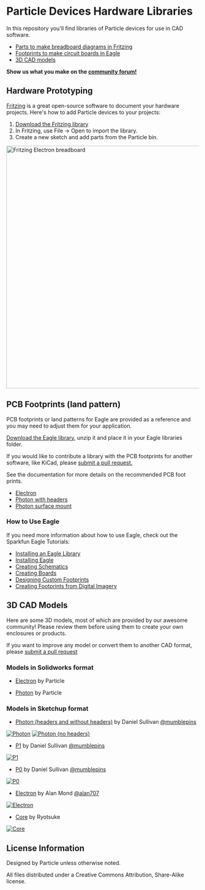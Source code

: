 # Particle Devices Hardware Libraries

In this repository you'll find libraries of Particle devices for use in CAD software.

- [Parts to make breadboard diagrams in Fritzing](#hardware-prototyping)
- [Footprints to make circuit boards in Eagle](#pcb-footprints-land-pattern)
- [3D CAD models](#3d-cad-models)

**Show us what you make on the [community forum!][community]**

## Hardware Prototyping

[Fritzing](http://fritzing.org/home/) is a great open-source software to document your hardware projects. Here's how to add Particle devices to your projects:

1. [Download the Fritzing library][fritzing-library]
2. In Fritzing, use File -> Open to import the library.
3. Create a new sketch and add parts from the Particle bin.

[<img alt="Fritzing Electron breadboard" src="Fritzing/Electron-breadboard.png" width="964" height="633">][fritzing-library]

## PCB Footprints (land pattern)

PCB footprints or land patterns for Eagle are provided as a reference and you may need to adjust them for your application.

[Download the Eagle library][eagle-library], unzip it and place it in your Eagle libraries folder.

If you would like to contribute a library with the PCB footprints for another software, like KiCad, please [submit a pull request.][pr]

See the documentation for more details on the recommended PCB foot prints.

* [Electron][pcb-footprint-electron]
* [Photon with headers][pcb-footprint-photon]
* [Photon surface mount][pcb-footprint-photon-smd]

### How to Use Eagle

If you need more information about how to use Eagle, check out the Sparkfun Eagle Tutorials: 

* [Installing an Eagle Library](https://learn.sparkfun.com/tutorials/how-to-install-and-setup-eagle#using-the-sparkfun-libraries)
* [Installing Eagle](https://learn.sparkfun.com/tutorials/how-to-install-and-setup-eagle)
* [Creating Schematics](https://learn.sparkfun.com/tutorials/using-eagle-schematic)
* [Creating Boards](https://learn.sparkfun.com/tutorials/using-eagle-board-layout)
* [Designing Custom Footprints](https://learn.sparkfun.com/tutorials/designing-pcbs-smd-footprints)
* [Creating Footprints from Digital Imagery](https://learn.sparkfun.com/tutorials/making-custom-footprints-in-eagle)

## 3D CAD Models

Here are some 3D models, most of which are provided by our awesome community! Please review them before using them to create your own enclosures or products.

If you want to improve any model or convert them to another CAD format, please [submit a pull request][pr]

### Models in Solidworks format

- [Electron][solidworks-electron] by Particle

- [Photon][solidworks-photon] by Particle

### Models in Sketchup format

- [Photon (headers and without headers)][sketchup-photon] by Daniel Sullivan [@mumblepins][mumblepins]

[![Photon](CAD/Photon.jpg)][sketchup-photon]
[![Photon (no headers)](CAD/Photon%20no%20headers.jpg)][sketchup-photon]

- [P1][sketchup-p1] by Daniel Sullivan [@mumblepins][mumblepins]

[![P1](CAD/P1.jpg)][sketchup-p1]

- [P0][sketchup-p0] by Daniel Sullivan [@mumblepins][mumblepins]

[![P0](CAD/P0.jpg)][sketchup-p0]

- [Electron][sketchup-electron] by Alan Mond [@alan707][alan707]

[![Electron](CAD/Electron.jpg)][sketchup-electron]

- [Core][sketchup-core] by Ryotsuke

[![Core](CAD/Core.jpg)][sketchup-core]

## License Information

Designed by Particle unless otherwise noted.

All files distributed under a Creative Commons Attribution, Share-Alike license.

[community]: https://community.particle.io
[pr]: https://github.com/particle-iot/hardware-libraries/pulls

[fritzing-library]: https://github.com/particle-iot/hardware-libraries/raw/master/Fritzing/Particle.fzbz

[eagle-library]: https://github.com/particle-iot/hardware-libraries/raw/master/Eagle/Particle-Devices.lbr.zip

[pcb-footprint-electron]: https://docs.particle.io/datasheets/electron-datasheet/#recommended-pcb-land-pattern
[pcb-footprint-photon]: https://docs.particle.io/datasheets/photon-datasheet/#recommended-pcb-land-pattern-photon-with-headers-
[pcb-footprint-photon-smd]: https://docs.particle.io/datasheets/photon-datasheet/#recommended-pcb-land-pattern-photon-without-headers-

[solidworks-electron]: https://github.com/particle-iot/hardware-libraries/raw/master/CAD/Electron%20-%20Solidworks.zip
[solidworks-photon]: https://github.com/particle-iot/hardware-libraries/raw/master/CAD/Photon%20-%20Solidworks.SLDPRT

[sketchup-photon]: https://github.com/particle-iot/hardware-libraries/raw/master/CAD/Photon.skp.zip
[sketchup-p1]: https://github.com/particle-iot/hardware-libraries/raw/master/CAD/P1.skp.zip
[sketchup-p0]: https://github.com/particle-iot/hardware-libraries/raw/master/CAD/P0.skp.zip
[sketchup-electron]: https://github.com/particle-iot/hardware-libraries/raw/master/CAD/Electron.skp.zip
[sketchup-core]: https://github.com/particle-iot/hardware-libraries/raw/master/CAD/Core.skp.zip

[mumblepins]: https://github.com/mumblepins
[alan707]: https://github.com/alan707
